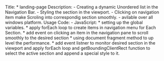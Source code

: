 Title:
	* landing-page
Description:
	- Creating a dynamic Unordered list in the Navigation Bar.
	- Styling the section in the viewport.
	- Clicking on navigation item make Scroling into correspondig section smoothly.
	- avilable over all windows platform.
Usage Code:
	- JavaScript:
		* setting up the global variables.
		* apply forEach loop to create items in navigation menu for Each Section.
		* add event on clicking an item in the navigation pane to scroll smoothly to the desired section
		* using document fragment method to up level the performance.
		* add event listner to monitor desired section in the viewport and
			apply forEach loop and getBoundingClientRect function 
			to select the active section and append a special style to it.

